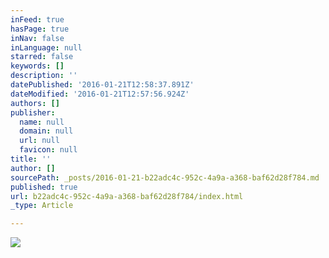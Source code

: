 ```yaml
---
inFeed: true
hasPage: true
inNav: false
inLanguage: null
starred: false
keywords: []
description: ''
datePublished: '2016-01-21T12:58:37.891Z'
dateModified: '2016-01-21T12:57:56.924Z'
authors: []
publisher:
  name: null
  domain: null
  url: null
  favicon: null
title: ''
author: []
sourcePath: _posts/2016-01-21-b22adc4c-952c-4a9a-a368-baf62d28f784.md
published: true
url: b22adc4c-952c-4a9a-a368-baf62d28f784/index.html
_type: Article

---
```

![](https://the-grid-user-content.s3-us-west-2.amazonaws.com/1242caa2-ab34-4f14-88d5-fb70b1e6a997.jpg)